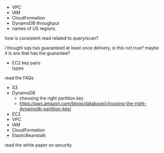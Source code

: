 * VPC
* IAM
* CloudFormation
* DynamoDB throughput
* names of US regions

how is consistent read related to query/scan?

i thought sqs has guaranteed at least once delivery, is this not true?
maybe it is sns that has the guarantee?


* EC2
key pairs  
types  


read the FAQs  
* S3
* DynamoDB
  * choosing the right partition key
  * https://aws.amazon.com/blogs/database/choosing-the-right-dynamodb-partition-key/
* EC2
* VPC
* IAM
* CloudFormation
* ElasticBeanstalk

read the white paper on security
